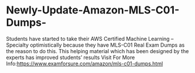 # Newly-Update-Amazon-MLS-C01-Dumps-
Students have started to take their AWS Certified Machine Learning – Specialty optimistically because they have MLS-C01 Real Exam Dumps as the reason to do this. This helping material which has been designed by the experts has improved students’ results  Visit For More Info:https://www.examforsure.com/amazon/mls-c01-dumps.html
